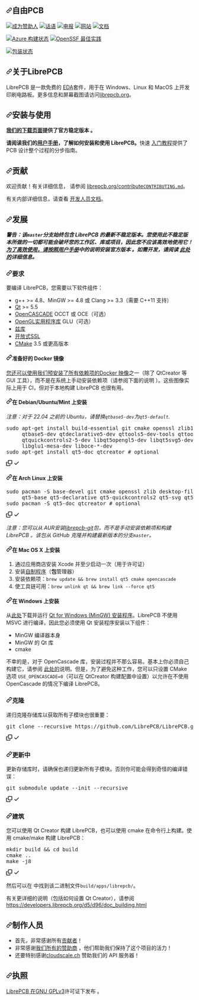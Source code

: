 <div class="Box-sc-g0xbh4-0 bJMeLZ js-snippet-clipboard-copy-unpositioned" data-hpc="true"><article class="markdown-body entry-content container-lg" itemprop="text"><h1 tabindex="-1" dir="auto"><a id="user-content-librepcb" class="anchor" aria-hidden="true" tabindex="-1" href="#librepcb"><svg class="octicon octicon-link" viewBox="0 0 16 16" version="1.1" width="16" height="16" aria-hidden="true"><path d="m7.775 3.275 1.25-1.25a3.5 3.5 0 1 1 4.95 4.95l-2.5 2.5a3.5 3.5 0 0 1-4.95 0 .751.751 0 0 1 .018-1.042.751.751 0 0 1 1.042-.018 1.998 1.998 0 0 0 2.83 0l2.5-2.5a2.002 2.002 0 0 0-2.83-2.83l-1.25 1.25a.751.751 0 0 1-1.042-.018.751.751 0 0 1-.018-1.042Zm-4.69 9.64a1.998 1.998 0 0 0 2.83 0l1.25-1.25a.751.751 0 0 1 1.042.018.751.751 0 0 1 .018 1.042l-1.25 1.25a3.5 3.5 0 1 1-4.95-4.95l2.5-2.5a3.5 3.5 0 0 1 4.95 0 .751.751 0 0 1-.018 1.042.751.751 0 0 1-1.042.018 1.998 1.998 0 0 0-2.83 0l-2.5 2.5a1.998 1.998 0 0 0 0 2.83Z"></path></svg></a><font style="vertical-align: inherit;"><font style="vertical-align: inherit;">自由PCB</font></font></h1>
<p dir="auto"><a href="https://www.patreon.com/librepcb" rel="nofollow"><img src="https://camo.githubusercontent.com/a58644641a74129de1bad3c201b16e51e05392627395c2623ae3332611d69736/68747470733a2f2f696d672e736869656c64732e696f2f62616467652f50617472656f6e2d646f6e6174652d6f72616e67652e737667" alt="成为赞助人" data-canonical-src="https://img.shields.io/badge/Patreon-donate-orange.svg" style="max-width: 100%;"></a>
<a href="https://librepcb.discourse.group/" rel="nofollow"><img src="https://camo.githubusercontent.com/a2bf9eabc2c5eb17dd4e7bedbb9949a4af265257a94532fb976522965ec5c873/68747470733a2f2f696d672e736869656c64732e696f2f62616467652f446973636f757273652d646973637573732d626c756576696f6c65742e737667" alt="话语" data-canonical-src="https://img.shields.io/badge/Discourse-discuss-blueviolet.svg" style="max-width: 100%;"></a>
<a href="https://telegram.me/LibrePCB_dev" rel="nofollow"><img src="https://camo.githubusercontent.com/d0406af5378a917749668f37bdfaab248a24b66eba8f038a08145daa018eaaa2/68747470733a2f2f696d672e736869656c64732e696f2f62616467652f54656c656772616d2d636861742d626c75652e737667" alt="电报" data-canonical-src="https://img.shields.io/badge/Telegram-chat-blue.svg" style="max-width: 100%;"></a>
<a href="https://librepcb.org/" rel="nofollow"><img src="https://camo.githubusercontent.com/2b66a349c86117e6b242a81cfec36e850efc6dcf30250793bed70a514abb34e1/68747470733a2f2f696d672e736869656c64732e696f2f62616467652f576562736974652d6c696272657063622e6f72672d3239643638322e737667" alt="网站" data-canonical-src="https://img.shields.io/badge/Website-librepcb.org-29d682.svg" style="max-width: 100%;"></a>
<a href="https://librepcb.org/docs/" rel="nofollow"><img src="https://camo.githubusercontent.com/6c888ef1cc990a9cc4242e732dd9c85c2b27d37d095863bcfdf1c7a4954fae5a/68747470733a2f2f696d672e736869656c64732e696f2f62616467652f446f63732d726561642d79656c6c6f772e737667" alt="文档" data-canonical-src="https://img.shields.io/badge/Docs-read-yellow.svg" style="max-width: 100%;"></a></p>
<p dir="auto"><a href="https://dev.azure.com/LibrePCB/LibrePCB/_build/latest?definitionId=2&amp;branchName=master" rel="nofollow"><img src="https://camo.githubusercontent.com/d6abfe77012c3de7107c1e3fbff9a0e584b2e108619d7be67c529f7d472aa497/68747470733a2f2f6465762e617a7572652e636f6d2f4c696272655043422f4c696272655043422f5f617069732f6275696c642f7374617475732f4c696272655043422e4c696272655043423f6272616e63684e616d653d6d6173746572" alt="Azure 构建状态" data-canonical-src="https://dev.azure.com/LibrePCB/LibrePCB/_apis/build/status/LibrePCB.LibrePCB?branchName=master" style="max-width: 100%;"></a>
<a href="https://bestpractices.coreinfrastructure.org/projects/1652" rel="nofollow"><img src="https://camo.githubusercontent.com/2704e694cd066747ce9ce46105dae974ac57faf1805e3da52412bc396184d1de/68747470733a2f2f626573747072616374696365732e636f7265696e6672617374727563747572652e6f72672f70726f6a656374732f313635322f6261646765" alt="OpenSSF 最佳实践" data-canonical-src="https://bestpractices.coreinfrastructure.org/projects/1652/badge" style="max-width: 100%;"></a></p>
<p dir="auto"><a href="https://repology.org/project/librepcb/versions" rel="nofollow"><img src="https://camo.githubusercontent.com/ff80b5ef7370edda03b64683824f206633875782a10a1225c79ed5f5876e0438/68747470733a2f2f7265706f6c6f67792e6f72672f62616467652f766572746963616c2d616c6c7265706f732f6c696272657063622e7376673f636f6c756d6e733d33266865616465723d4c69627265504342" alt="包装状态" data-canonical-src="https://repology.org/badge/vertical-allrepos/librepcb.svg?columns=3&amp;header=LibrePCB" style="max-width: 100%;"></a></p>
<h2 tabindex="-1" dir="auto"><a id="user-content-about-librepcb" class="anchor" aria-hidden="true" tabindex="-1" href="#about-librepcb"><svg class="octicon octicon-link" viewBox="0 0 16 16" version="1.1" width="16" height="16" aria-hidden="true"><path d="m7.775 3.275 1.25-1.25a3.5 3.5 0 1 1 4.95 4.95l-2.5 2.5a3.5 3.5 0 0 1-4.95 0 .751.751 0 0 1 .018-1.042.751.751 0 0 1 1.042-.018 1.998 1.998 0 0 0 2.83 0l2.5-2.5a2.002 2.002 0 0 0-2.83-2.83l-1.25 1.25a.751.751 0 0 1-1.042-.018.751.751 0 0 1-.018-1.042Zm-4.69 9.64a1.998 1.998 0 0 0 2.83 0l1.25-1.25a.751.751 0 0 1 1.042.018.751.751 0 0 1 .018 1.042l-1.25 1.25a3.5 3.5 0 1 1-4.95-4.95l2.5-2.5a3.5 3.5 0 0 1 4.95 0 .751.751 0 0 1-.018 1.042.751.751 0 0 1-1.042.018 1.998 1.998 0 0 0-2.83 0l-2.5 2.5a1.998 1.998 0 0 0 0 2.83Z"></path></svg></a><font style="vertical-align: inherit;"><font style="vertical-align: inherit;">关于LibrePCB</font></font></h2>
<p dir="auto"><font style="vertical-align: inherit;"><font style="vertical-align: inherit;">LibrePCB 是一款免费的
</font></font><a href="https://en.wikipedia.org/wiki/Electronic_design_automation" rel="nofollow"><font style="vertical-align: inherit;"><font style="vertical-align: inherit;">EDA</font></font></a><font style="vertical-align: inherit;"><font style="vertical-align: inherit;">套件，用于在 Windows、Linux 和 MacOS 上开发印刷电路板。</font><font style="vertical-align: inherit;">更多信息和屏幕截图请访问</font></font><a href="https://librepcb.org" rel="nofollow"><font style="vertical-align: inherit;"><font style="vertical-align: inherit;">librepcb.org</font></font></a><font style="vertical-align: inherit;"><font style="vertical-align: inherit;">。</font></font></p>
<h2 tabindex="-1" dir="auto"><a id="user-content-installation--usage" class="anchor" aria-hidden="true" tabindex="-1" href="#installation--usage"><svg class="octicon octicon-link" viewBox="0 0 16 16" version="1.1" width="16" height="16" aria-hidden="true"><path d="m7.775 3.275 1.25-1.25a3.5 3.5 0 1 1 4.95 4.95l-2.5 2.5a3.5 3.5 0 0 1-4.95 0 .751.751 0 0 1 .018-1.042.751.751 0 0 1 1.042-.018 1.998 1.998 0 0 0 2.83 0l2.5-2.5a2.002 2.002 0 0 0-2.83-2.83l-1.25 1.25a.751.751 0 0 1-1.042-.018.751.751 0 0 1-.018-1.042Zm-4.69 9.64a1.998 1.998 0 0 0 2.83 0l1.25-1.25a.751.751 0 0 1 1.042.018.751.751 0 0 1 .018 1.042l-1.25 1.25a3.5 3.5 0 1 1-4.95-4.95l2.5-2.5a3.5 3.5 0 0 1 4.95 0 .751.751 0 0 1-.018 1.042.751.751 0 0 1-1.042.018 1.998 1.998 0 0 0-2.83 0l-2.5 2.5a1.998 1.998 0 0 0 0 2.83Z"></path></svg></a><font style="vertical-align: inherit;"><font style="vertical-align: inherit;">安装与使用</font></font></h2>
<p dir="auto"><strong><font style="vertical-align: inherit;"></font><a href="https://librepcb.org/download/" rel="nofollow"><font style="vertical-align: inherit;"><font style="vertical-align: inherit;">我们的下载页面</font></font></a><font style="vertical-align: inherit;"><font style="vertical-align: inherit;">提供了官方稳定版本
</font><font style="vertical-align: inherit;">。</font></font></strong></p>
<p dir="auto"><strong><font style="vertical-align: inherit;"><font style="vertical-align: inherit;">请阅读我们的</font></font><a href="https://librepcb.org/docs/" rel="nofollow"><font style="vertical-align: inherit;"><font style="vertical-align: inherit;">用户手册</font></font></a><font style="vertical-align: inherit;"><font style="vertical-align: inherit;">，了解如何安装和使用 LibrePCB。</font></font></strong><font style="vertical-align: inherit;"><font style="vertical-align: inherit;">快速
</font></font><a href="https://librepcb.org/docs/quickstart/" rel="nofollow"><font style="vertical-align: inherit;"><font style="vertical-align: inherit;">入门教程</font></font></a><font style="vertical-align: inherit;"><font style="vertical-align: inherit;">提供了 PCB 设计整个过程的分步指南。</font></font></p>
<h2 tabindex="-1" dir="auto"><a id="user-content-contributing" class="anchor" aria-hidden="true" tabindex="-1" href="#contributing"><svg class="octicon octicon-link" viewBox="0 0 16 16" version="1.1" width="16" height="16" aria-hidden="true"><path d="m7.775 3.275 1.25-1.25a3.5 3.5 0 1 1 4.95 4.95l-2.5 2.5a3.5 3.5 0 0 1-4.95 0 .751.751 0 0 1 .018-1.042.751.751 0 0 1 1.042-.018 1.998 1.998 0 0 0 2.83 0l2.5-2.5a2.002 2.002 0 0 0-2.83-2.83l-1.25 1.25a.751.751 0 0 1-1.042-.018.751.751 0 0 1-.018-1.042Zm-4.69 9.64a1.998 1.998 0 0 0 2.83 0l1.25-1.25a.751.751 0 0 1 1.042.018.751.751 0 0 1 .018 1.042l-1.25 1.25a3.5 3.5 0 1 1-4.95-4.95l2.5-2.5a3.5 3.5 0 0 1 4.95 0 .751.751 0 0 1-.018 1.042.751.751 0 0 1-1.042.018 1.998 1.998 0 0 0-2.83 0l-2.5 2.5a1.998 1.998 0 0 0 0 2.83Z"></path></svg></a><font style="vertical-align: inherit;"><font style="vertical-align: inherit;">贡献</font></font></h2>
<p dir="auto"><font style="vertical-align: inherit;"><font style="vertical-align: inherit;">欢迎贡献！</font><font style="vertical-align: inherit;">有关详细信息，
</font><font style="vertical-align: inherit;">请参阅
</font></font><a href="https://librepcb.org/contribute/" rel="nofollow"><font style="vertical-align: inherit;"><font style="vertical-align: inherit;">librepcb.org/contribute</font></font></a><font style="vertical-align: inherit;"></font><a href="/LibrePCB/LibrePCB/blob/master/CONTRIBUTING.md"><code>CONTRIBUTING.md</code></a><font style="vertical-align: inherit;"><font style="vertical-align: inherit;">。</font></font></p>
<p dir="auto"><font style="vertical-align: inherit;"><font style="vertical-align: inherit;">有关内部详细信息，请查看
</font></font><a href="https://developers.librepcb.org/" rel="nofollow"><font style="vertical-align: inherit;"><font style="vertical-align: inherit;">开发人员文档</font></font></a><font style="vertical-align: inherit;"><font style="vertical-align: inherit;">。</font></font></p>
<h2 tabindex="-1" dir="auto"><a id="user-content-development" class="anchor" aria-hidden="true" tabindex="-1" href="#development"><svg class="octicon octicon-link" viewBox="0 0 16 16" version="1.1" width="16" height="16" aria-hidden="true"><path d="m7.775 3.275 1.25-1.25a3.5 3.5 0 1 1 4.95 4.95l-2.5 2.5a3.5 3.5 0 0 1-4.95 0 .751.751 0 0 1 .018-1.042.751.751 0 0 1 1.042-.018 1.998 1.998 0 0 0 2.83 0l2.5-2.5a2.002 2.002 0 0 0-2.83-2.83l-1.25 1.25a.751.751 0 0 1-1.042-.018.751.751 0 0 1-.018-1.042Zm-4.69 9.64a1.998 1.998 0 0 0 2.83 0l1.25-1.25a.751.751 0 0 1 1.042.018.751.751 0 0 1 .018 1.042l-1.25 1.25a3.5 3.5 0 1 1-4.95-4.95l2.5-2.5a3.5 3.5 0 0 1 4.95 0 .751.751 0 0 1-.018 1.042.751.751 0 0 1-1.042.018 1.998 1.998 0 0 0-2.83 0l-2.5 2.5a1.998 1.998 0 0 0 0 2.83Z"></path></svg></a><font style="vertical-align: inherit;"><font style="vertical-align: inherit;">发展</font></font></h2>
<p dir="auto"><em><strong><font style="vertical-align: inherit;"><font style="vertical-align: inherit;">警告：该</font></font><code>master</code><font style="vertical-align: inherit;"><font style="vertical-align: inherit;">分支始终包含 LibrePCB 的最新不稳定版本。</font><font style="vertical-align: inherit;">您使用此不稳定版本所做的一切都可能会破坏您的工作区、库或项目，因此您不应该高效地使用它！</font></font><a href="https://librepcb.org/docs/" rel="nofollow"><font style="vertical-align: inherit;"><font style="vertical-align: inherit;">为了高效使用，请按照用户手册</font></font></a><font style="vertical-align: inherit;"><font style="vertical-align: inherit;">中的说明安装官方版本
</font><font style="vertical-align: inherit;">。</font><font style="vertical-align: inherit;">如需开发，请阅读
</font></font><a href="https://developers.librepcb.org/df/d30/doc_developers.html#doc_developers_unstable_versions" rel="nofollow"><font style="vertical-align: inherit;"><font style="vertical-align: inherit;">此处的</font></font></a><font style="vertical-align: inherit;"><font style="vertical-align: inherit;">详细信息。</font></font></strong></em></p>
<h3 tabindex="-1" dir="auto"><a id="user-content-requirements" class="anchor" aria-hidden="true" tabindex="-1" href="#requirements"><svg class="octicon octicon-link" viewBox="0 0 16 16" version="1.1" width="16" height="16" aria-hidden="true"><path d="m7.775 3.275 1.25-1.25a3.5 3.5 0 1 1 4.95 4.95l-2.5 2.5a3.5 3.5 0 0 1-4.95 0 .751.751 0 0 1 .018-1.042.751.751 0 0 1 1.042-.018 1.998 1.998 0 0 0 2.83 0l2.5-2.5a2.002 2.002 0 0 0-2.83-2.83l-1.25 1.25a.751.751 0 0 1-1.042-.018.751.751 0 0 1-.018-1.042Zm-4.69 9.64a1.998 1.998 0 0 0 2.83 0l1.25-1.25a.751.751 0 0 1 1.042.018.751.751 0 0 1 .018 1.042l-1.25 1.25a3.5 3.5 0 1 1-4.95-4.95l2.5-2.5a3.5 3.5 0 0 1 4.95 0 .751.751 0 0 1-.018 1.042.751.751 0 0 1-1.042.018 1.998 1.998 0 0 0-2.83 0l-2.5 2.5a1.998 1.998 0 0 0 0 2.83Z"></path></svg></a><font style="vertical-align: inherit;"><font style="vertical-align: inherit;">要求</font></font></h3>
<p dir="auto"><font style="vertical-align: inherit;"><font style="vertical-align: inherit;">要编译 LibrePCB，您需要以下软件组件：</font></font></p>
<ul dir="auto">
<li><font style="vertical-align: inherit;"><font style="vertical-align: inherit;">g++ &gt;= 4.8、MinGW &gt;= 4.8 或 Clang &gt;= 3.3（需要 C++11 支持）</font></font></li>
<li><a href="http://www.qt.io/download-open-source/" rel="nofollow"><font style="vertical-align: inherit;"><font style="vertical-align: inherit;">Qt</font></font></a><font style="vertical-align: inherit;"><font style="vertical-align: inherit;"> &gt;= 5.5</font></font></li>
<li><a href="https://www.opencascade.com/" rel="nofollow"><font style="vertical-align: inherit;"><font style="vertical-align: inherit;">OpenCASCADE</font></font></a><font style="vertical-align: inherit;"><font style="vertical-align: inherit;"> OCCT 或 OCE（可选）</font></font></li>
<li><a href="https://en.wikipedia.org/wiki/OpenGL_Utility_Library" rel="nofollow"><font style="vertical-align: inherit;"><font style="vertical-align: inherit;">OpenGL实用程序库</font></font></a><font style="vertical-align: inherit;"><font style="vertical-align: inherit;">
GLU（可选）</font></font></li>
<li><a href="http://www.zlib.net/" rel="nofollow"><font style="vertical-align: inherit;"><font style="vertical-align: inherit;">兹库</font></font></a></li>
<li><a href="https://www.openssl.org/" rel="nofollow"><font style="vertical-align: inherit;"><font style="vertical-align: inherit;">开放式SSL</font></font></a></li>
<li><a href="https://cmake.org/" rel="nofollow"><font style="vertical-align: inherit;"><font style="vertical-align: inherit;">CMake</font></font></a><font style="vertical-align: inherit;"><font style="vertical-align: inherit;"> 3.5 或更高版本</font></font></li>
</ul>
<h4 tabindex="-1" dir="auto"><a id="user-content-prepared-docker-image" class="anchor" aria-hidden="true" tabindex="-1" href="#prepared-docker-image"><svg class="octicon octicon-link" viewBox="0 0 16 16" version="1.1" width="16" height="16" aria-hidden="true"><path d="m7.775 3.275 1.25-1.25a3.5 3.5 0 1 1 4.95 4.95l-2.5 2.5a3.5 3.5 0 0 1-4.95 0 .751.751 0 0 1 .018-1.042.751.751 0 0 1 1.042-.018 1.998 1.998 0 0 0 2.83 0l2.5-2.5a2.002 2.002 0 0 0-2.83-2.83l-1.25 1.25a.751.751 0 0 1-1.042-.018.751.751 0 0 1-.018-1.042Zm-4.69 9.64a1.998 1.998 0 0 0 2.83 0l1.25-1.25a.751.751 0 0 1 1.042.018.751.751 0 0 1 .018 1.042l-1.25 1.25a3.5 3.5 0 1 1-4.95-4.95l2.5-2.5a3.5 3.5 0 0 1 4.95 0 .751.751 0 0 1-.018 1.042.751.751 0 0 1-1.042.018 1.998 1.998 0 0 0-2.83 0l-2.5 2.5a1.998 1.998 0 0 0 0 2.83Z"></path></svg></a><font style="vertical-align: inherit;"><font style="vertical-align: inherit;">准备好的 Docker 镜像</font></font></h4>
<p dir="auto"><font style="vertical-align: inherit;"></font><a href="https://hub.docker.com/r/librepcb/librepcb-dev" rel="nofollow"><font style="vertical-align: inherit;"><font style="vertical-align: inherit;">您还可以使用我们预安装了所有依赖项的Docker 映像</font></font></a><font style="vertical-align: inherit;"><font style="vertical-align: inherit;">之一（除了 QtCreator 等 GUI 工具），而不是在系统上手动安装依赖项（请参阅下面的说明
</font><font style="vertical-align: inherit;">）。</font><font style="vertical-align: inherit;">这些图像实际上用于 CI，但对于本地构建 LibrePCB 也很有用。</font></font></p>
<h4 tabindex="-1" dir="auto"><a id="user-content-installation-on-debianubuntumint" class="anchor" aria-hidden="true" tabindex="-1" href="#installation-on-debianubuntumint"><svg class="octicon octicon-link" viewBox="0 0 16 16" version="1.1" width="16" height="16" aria-hidden="true"><path d="m7.775 3.275 1.25-1.25a3.5 3.5 0 1 1 4.95 4.95l-2.5 2.5a3.5 3.5 0 0 1-4.95 0 .751.751 0 0 1 .018-1.042.751.751 0 0 1 1.042-.018 1.998 1.998 0 0 0 2.83 0l2.5-2.5a2.002 2.002 0 0 0-2.83-2.83l-1.25 1.25a.751.751 0 0 1-1.042-.018.751.751 0 0 1-.018-1.042Zm-4.69 9.64a1.998 1.998 0 0 0 2.83 0l1.25-1.25a.751.751 0 0 1 1.042.018.751.751 0 0 1 .018 1.042l-1.25 1.25a3.5 3.5 0 1 1-4.95-4.95l2.5-2.5a3.5 3.5 0 0 1 4.95 0 .751.751 0 0 1-.018 1.042.751.751 0 0 1-1.042.018 1.998 1.998 0 0 0-2.83 0l-2.5 2.5a1.998 1.998 0 0 0 0 2.83Z"></path></svg></a><font style="vertical-align: inherit;"><font style="vertical-align: inherit;">在 Debian/Ubuntu/Mint 上安装</font></font></h4>
<p dir="auto"><em><font style="vertical-align: inherit;"><font style="vertical-align: inherit;">注意：对于 22.04 之前的 Ubuntu，请替换</font></font><code>qtbase5-dev</code><font style="vertical-align: inherit;"><font style="vertical-align: inherit;">为</font></font><code>qt5-default</code><font style="vertical-align: inherit;"><font style="vertical-align: inherit;">.</font></font></em></p>
<div class="highlight highlight-source-shell notranslate position-relative overflow-auto" dir="auto"><pre>sudo apt-get install build-essential git cmake openssl zlib1g zlib1g-dev \
     qtbase5-dev qtdeclarative5-dev qttools5-dev-tools qttools5-dev \
     qtquickcontrols2-5-dev libqt5opengl5-dev libqt5svg5-dev \
     libglu1-mesa-dev liboce-<span class="pl-k">*</span>-dev
sudo apt-get install qt5-doc qtcreator <span class="pl-c"><span class="pl-c">#</span> optional</span></pre><div class="zeroclipboard-container">
    <clipboard-copy aria-label="Copy" class="ClipboardButton btn btn-invisible js-clipboard-copy m-2 p-0 tooltipped-no-delay d-flex flex-justify-center flex-items-center" data-copy-feedback="Copied!" data-tooltip-direction="w" value="sudo apt-get install build-essential git cmake openssl zlib1g zlib1g-dev \
     qtbase5-dev qtdeclarative5-dev qttools5-dev-tools qttools5-dev \
     qtquickcontrols2-5-dev libqt5opengl5-dev libqt5svg5-dev \
     libglu1-mesa-dev liboce-*-dev
sudo apt-get install qt5-doc qtcreator # optional" tabindex="0" role="button">
      <svg aria-hidden="true" height="16" viewBox="0 0 16 16" version="1.1" width="16" data-view-component="true" class="octicon octicon-copy js-clipboard-copy-icon">
    <path d="M0 6.75C0 5.784.784 5 1.75 5h1.5a.75.75 0 0 1 0 1.5h-1.5a.25.25 0 0 0-.25.25v7.5c0 .138.112.25.25.25h7.5a.25.25 0 0 0 .25-.25v-1.5a.75.75 0 0 1 1.5 0v1.5A1.75 1.75 0 0 1 9.25 16h-7.5A1.75 1.75 0 0 1 0 14.25Z"></path><path d="M5 1.75C5 .784 5.784 0 6.75 0h7.5C15.216 0 16 .784 16 1.75v7.5A1.75 1.75 0 0 1 14.25 11h-7.5A1.75 1.75 0 0 1 5 9.25Zm1.75-.25a.25.25 0 0 0-.25.25v7.5c0 .138.112.25.25.25h7.5a.25.25 0 0 0 .25-.25v-7.5a.25.25 0 0 0-.25-.25Z"></path>
</svg>
      <svg aria-hidden="true" height="16" viewBox="0 0 16 16" version="1.1" width="16" data-view-component="true" class="octicon octicon-check js-clipboard-check-icon color-fg-success d-none">
    <path d="M13.78 4.22a.75.75 0 0 1 0 1.06l-7.25 7.25a.75.75 0 0 1-1.06 0L2.22 9.28a.751.751 0 0 1 .018-1.042.751.751 0 0 1 1.042-.018L6 10.94l6.72-6.72a.75.75 0 0 1 1.06 0Z"></path>
</svg>
    </clipboard-copy>
  </div></div>
<h4 tabindex="-1" dir="auto"><a id="user-content-installation-on-arch-linux" class="anchor" aria-hidden="true" tabindex="-1" href="#installation-on-arch-linux"><svg class="octicon octicon-link" viewBox="0 0 16 16" version="1.1" width="16" height="16" aria-hidden="true"><path d="m7.775 3.275 1.25-1.25a3.5 3.5 0 1 1 4.95 4.95l-2.5 2.5a3.5 3.5 0 0 1-4.95 0 .751.751 0 0 1 .018-1.042.751.751 0 0 1 1.042-.018 1.998 1.998 0 0 0 2.83 0l2.5-2.5a2.002 2.002 0 0 0-2.83-2.83l-1.25 1.25a.751.751 0 0 1-1.042-.018.751.751 0 0 1-.018-1.042Zm-4.69 9.64a1.998 1.998 0 0 0 2.83 0l1.25-1.25a.751.751 0 0 1 1.042.018.751.751 0 0 1 .018 1.042l-1.25 1.25a3.5 3.5 0 1 1-4.95-4.95l2.5-2.5a3.5 3.5 0 0 1 4.95 0 .751.751 0 0 1-.018 1.042.751.751 0 0 1-1.042.018 1.998 1.998 0 0 0-2.83 0l-2.5 2.5a1.998 1.998 0 0 0 0 2.83Z"></path></svg></a><font style="vertical-align: inherit;"><font style="vertical-align: inherit;">在 Arch Linux 上安装</font></font></h4>
<div class="highlight highlight-source-shell notranslate position-relative overflow-auto" dir="auto"><pre>sudo pacman -S base-devel git cmake openssl zlib desktop-file-utils shared-mime-info \
     qt5-base qt5-declarative qt5-quickcontrols2 qt5-svg qt5-tools opencascade
sudo pacman -S qt5-doc qtcreator <span class="pl-c"><span class="pl-c">#</span> optional</span></pre><div class="zeroclipboard-container">
    <clipboard-copy aria-label="Copy" class="ClipboardButton btn btn-invisible js-clipboard-copy m-2 p-0 tooltipped-no-delay d-flex flex-justify-center flex-items-center" data-copy-feedback="Copied!" data-tooltip-direction="w" value="sudo pacman -S base-devel git cmake openssl zlib desktop-file-utils shared-mime-info \
     qt5-base qt5-declarative qt5-quickcontrols2 qt5-svg qt5-tools opencascade
sudo pacman -S qt5-doc qtcreator # optional" tabindex="0" role="button">
      <svg aria-hidden="true" height="16" viewBox="0 0 16 16" version="1.1" width="16" data-view-component="true" class="octicon octicon-copy js-clipboard-copy-icon">
    <path d="M0 6.75C0 5.784.784 5 1.75 5h1.5a.75.75 0 0 1 0 1.5h-1.5a.25.25 0 0 0-.25.25v7.5c0 .138.112.25.25.25h7.5a.25.25 0 0 0 .25-.25v-1.5a.75.75 0 0 1 1.5 0v1.5A1.75 1.75 0 0 1 9.25 16h-7.5A1.75 1.75 0 0 1 0 14.25Z"></path><path d="M5 1.75C5 .784 5.784 0 6.75 0h7.5C15.216 0 16 .784 16 1.75v7.5A1.75 1.75 0 0 1 14.25 11h-7.5A1.75 1.75 0 0 1 5 9.25Zm1.75-.25a.25.25 0 0 0-.25.25v7.5c0 .138.112.25.25.25h7.5a.25.25 0 0 0 .25-.25v-7.5a.25.25 0 0 0-.25-.25Z"></path>
</svg>
      <svg aria-hidden="true" height="16" viewBox="0 0 16 16" version="1.1" width="16" data-view-component="true" class="octicon octicon-check js-clipboard-check-icon color-fg-success d-none">
    <path d="M13.78 4.22a.75.75 0 0 1 0 1.06l-7.25 7.25a.75.75 0 0 1-1.06 0L2.22 9.28a.751.751 0 0 1 .018-1.042.751.751 0 0 1 1.042-.018L6 10.94l6.72-6.72a.75.75 0 0 1 1.06 0Z"></path>
</svg>
    </clipboard-copy>
  </div></div>
<p dir="auto"><em><font style="vertical-align: inherit;"><font style="vertical-align: inherit;">注意：您可以从 AUR安装</font></font><a href="https://aur.archlinux.org/packages/librepcb-git/" rel="nofollow"><font style="vertical-align: inherit;"><font style="vertical-align: inherit;">librepcb-git</font></font></a><font style="vertical-align: inherit;"><font style="vertical-align: inherit;">包，而不是手动安装依赖项和构建 LibrePCB
 。</font><font style="vertical-align: inherit;">该包从 GitHub 克隆并构建最新版本的分支</font></font><code>master</code><font style="vertical-align: inherit;"><font style="vertical-align: inherit;">。</font></font></em></p>
<h4 tabindex="-1" dir="auto"><a id="user-content-installation-on-mac-os-x" class="anchor" aria-hidden="true" tabindex="-1" href="#installation-on-mac-os-x"><svg class="octicon octicon-link" viewBox="0 0 16 16" version="1.1" width="16" height="16" aria-hidden="true"><path d="m7.775 3.275 1.25-1.25a3.5 3.5 0 1 1 4.95 4.95l-2.5 2.5a3.5 3.5 0 0 1-4.95 0 .751.751 0 0 1 .018-1.042.751.751 0 0 1 1.042-.018 1.998 1.998 0 0 0 2.83 0l2.5-2.5a2.002 2.002 0 0 0-2.83-2.83l-1.25 1.25a.751.751 0 0 1-1.042-.018.751.751 0 0 1-.018-1.042Zm-4.69 9.64a1.998 1.998 0 0 0 2.83 0l1.25-1.25a.751.751 0 0 1 1.042.018.751.751 0 0 1 .018 1.042l-1.25 1.25a3.5 3.5 0 1 1-4.95-4.95l2.5-2.5a3.5 3.5 0 0 1 4.95 0 .751.751 0 0 1-.018 1.042.751.751 0 0 1-1.042.018 1.998 1.998 0 0 0-2.83 0l-2.5 2.5a1.998 1.998 0 0 0 0 2.83Z"></path></svg></a><font style="vertical-align: inherit;"><font style="vertical-align: inherit;">在 Mac OS X 上安装</font></font></h4>
<ol dir="auto">
<li><font style="vertical-align: inherit;"><font style="vertical-align: inherit;">通过应用商店安装 Xcode 并至少启动一次（用于许可证）</font></font></li>
<li><font style="vertical-align: inherit;"><font style="vertical-align: inherit;">安装</font></font><a href="https://github.com/Homebrew/brew"><font style="vertical-align: inherit;"><font style="vertical-align: inherit;">自制程序</font></font></a><font style="vertical-align: inherit;"><font style="vertical-align: inherit;">（</font></font><strong><font style="vertical-align: inherit;"><font style="vertical-align: inherit;">包</font></font></strong><font style="vertical-align: inherit;"><font style="vertical-align: inherit;">管理器）</font></font></li>
<li><font style="vertical-align: inherit;"><font style="vertical-align: inherit;">安装依赖项：</font></font><code>brew update &amp;&amp; brew install qt5 cmake opencascade</code></li>
<li><font style="vertical-align: inherit;"><font style="vertical-align: inherit;">使工具链可用：</font></font><code>brew unlink qt &amp;&amp; brew link --force qt5</code></li>
</ol>
<h4 tabindex="-1" dir="auto"><a id="user-content-installation-on-windows" class="anchor" aria-hidden="true" tabindex="-1" href="#installation-on-windows"><svg class="octicon octicon-link" viewBox="0 0 16 16" version="1.1" width="16" height="16" aria-hidden="true"><path d="m7.775 3.275 1.25-1.25a3.5 3.5 0 1 1 4.95 4.95l-2.5 2.5a3.5 3.5 0 0 1-4.95 0 .751.751 0 0 1 .018-1.042.751.751 0 0 1 1.042-.018 1.998 1.998 0 0 0 2.83 0l2.5-2.5a2.002 2.002 0 0 0-2.83-2.83l-1.25 1.25a.751.751 0 0 1-1.042-.018.751.751 0 0 1-.018-1.042Zm-4.69 9.64a1.998 1.998 0 0 0 2.83 0l1.25-1.25a.751.751 0 0 1 1.042.018.751.751 0 0 1 .018 1.042l-1.25 1.25a3.5 3.5 0 1 1-4.95-4.95l2.5-2.5a3.5 3.5 0 0 1 4.95 0 .751.751 0 0 1-.018 1.042.751.751 0 0 1-1.042.018 1.998 1.998 0 0 0-2.83 0l-2.5 2.5a1.998 1.998 0 0 0 0 2.83Z"></path></svg></a><font style="vertical-align: inherit;"><font style="vertical-align: inherit;">在 Windows 上安装</font></font></h4>
<p dir="auto"><font style="vertical-align: inherit;"><font style="vertical-align: inherit;">
从</font><a href="https://www.qt.io/download-open-source/" rel="nofollow"><font style="vertical-align: inherit;">此处</font></a><font style="vertical-align: inherit;">下载并运行
</font></font><a href="http://download.qt.io/official_releases/qt/5.8/5.8.0/qt-opensource-windows-x86-mingw530-5.8.0.exe" rel="nofollow"><font style="vertical-align: inherit;"><font style="vertical-align: inherit;">Qt for Windows (MinGW) 安装程序</font></font></a><font style="vertical-align: inherit;"><font style="vertical-align: inherit;">。</font><font style="vertical-align: inherit;">LibrePCB 不使用 MSVC 进行编译，因此您必须使用 Qt 安装程序安装以下组件：</font></font><a href="https://www.qt.io/download-open-source/" rel="nofollow"><font style="vertical-align: inherit;"></font></a><font style="vertical-align: inherit;"></font></p>
<ul dir="auto">
<li><font style="vertical-align: inherit;"><font style="vertical-align: inherit;">MinGW 编译器本身</font></font></li>
<li><font style="vertical-align: inherit;"><font style="vertical-align: inherit;">MinGW 的 Qt 库</font></font></li>
<li><font style="vertical-align: inherit;"><font style="vertical-align: inherit;">cmake</font></font></li>
</ul>
<p dir="auto"><font style="vertical-align: inherit;"><font style="vertical-align: inherit;">不幸的是，对于 OpenCascade 库，安装过程并不那么容易。</font><font style="vertical-align: inherit;">基本上你必须自己构建它，请参阅
</font></font><a href="https://dev.opencascade.org/doc/overview/html/build_upgrade__building_occt.html" rel="nofollow"><font style="vertical-align: inherit;"><font style="vertical-align: inherit;">此处的</font></font></a><font style="vertical-align: inherit;"><font style="vertical-align: inherit;">说明。</font><font style="vertical-align: inherit;">但是，为了避免这种工作，您可以只设置 CMake 选项
</font></font><code>USE_OPENCASCADE=0</code><font style="vertical-align: inherit;"><font style="vertical-align: inherit;">（可以在 QtCreator 构建配置中设置）以允许在不使用 OpenCascade 的情况下编译 LibrePCB。</font></font></p>
<h3 tabindex="-1" dir="auto"><a id="user-content-cloning" class="anchor" aria-hidden="true" tabindex="-1" href="#cloning"><svg class="octicon octicon-link" viewBox="0 0 16 16" version="1.1" width="16" height="16" aria-hidden="true"><path d="m7.775 3.275 1.25-1.25a3.5 3.5 0 1 1 4.95 4.95l-2.5 2.5a3.5 3.5 0 0 1-4.95 0 .751.751 0 0 1 .018-1.042.751.751 0 0 1 1.042-.018 1.998 1.998 0 0 0 2.83 0l2.5-2.5a2.002 2.002 0 0 0-2.83-2.83l-1.25 1.25a.751.751 0 0 1-1.042-.018.751.751 0 0 1-.018-1.042Zm-4.69 9.64a1.998 1.998 0 0 0 2.83 0l1.25-1.25a.751.751 0 0 1 1.042.018.751.751 0 0 1 .018 1.042l-1.25 1.25a3.5 3.5 0 1 1-4.95-4.95l2.5-2.5a3.5 3.5 0 0 1 4.95 0 .751.751 0 0 1-.018 1.042.751.751 0 0 1-1.042.018 1.998 1.998 0 0 0-2.83 0l-2.5 2.5a1.998 1.998 0 0 0 0 2.83Z"></path></svg></a><font style="vertical-align: inherit;"><font style="vertical-align: inherit;">克隆</font></font></h3>
<p dir="auto"><font style="vertical-align: inherit;"><font style="vertical-align: inherit;">递归克隆存储库以获取所有子模块也很重要：</font></font></p>
<div class="highlight highlight-source-shell notranslate position-relative overflow-auto" dir="auto"><pre>git clone --recursive https://github.com/LibrePCB/LibrePCB.git <span class="pl-k">&amp;&amp;</span> <span class="pl-c1">cd</span> LibrePCB</pre><div class="zeroclipboard-container">
    <clipboard-copy aria-label="Copy" class="ClipboardButton btn btn-invisible js-clipboard-copy m-2 p-0 tooltipped-no-delay d-flex flex-justify-center flex-items-center" data-copy-feedback="Copied!" data-tooltip-direction="w" value="git clone --recursive https://github.com/LibrePCB/LibrePCB.git &amp;&amp; cd LibrePCB" tabindex="0" role="button">
      <svg aria-hidden="true" height="16" viewBox="0 0 16 16" version="1.1" width="16" data-view-component="true" class="octicon octicon-copy js-clipboard-copy-icon">
    <path d="M0 6.75C0 5.784.784 5 1.75 5h1.5a.75.75 0 0 1 0 1.5h-1.5a.25.25 0 0 0-.25.25v7.5c0 .138.112.25.25.25h7.5a.25.25 0 0 0 .25-.25v-1.5a.75.75 0 0 1 1.5 0v1.5A1.75 1.75 0 0 1 9.25 16h-7.5A1.75 1.75 0 0 1 0 14.25Z"></path><path d="M5 1.75C5 .784 5.784 0 6.75 0h7.5C15.216 0 16 .784 16 1.75v7.5A1.75 1.75 0 0 1 14.25 11h-7.5A1.75 1.75 0 0 1 5 9.25Zm1.75-.25a.25.25 0 0 0-.25.25v7.5c0 .138.112.25.25.25h7.5a.25.25 0 0 0 .25-.25v-7.5a.25.25 0 0 0-.25-.25Z"></path>
</svg>
      <svg aria-hidden="true" height="16" viewBox="0 0 16 16" version="1.1" width="16" data-view-component="true" class="octicon octicon-check js-clipboard-check-icon color-fg-success d-none">
    <path d="M13.78 4.22a.75.75 0 0 1 0 1.06l-7.25 7.25a.75.75 0 0 1-1.06 0L2.22 9.28a.751.751 0 0 1 .018-1.042.751.751 0 0 1 1.042-.018L6 10.94l6.72-6.72a.75.75 0 0 1 1.06 0Z"></path>
</svg>
    </clipboard-copy>
  </div></div>
<h3 tabindex="-1" dir="auto"><a id="user-content-updating" class="anchor" aria-hidden="true" tabindex="-1" href="#updating"><svg class="octicon octicon-link" viewBox="0 0 16 16" version="1.1" width="16" height="16" aria-hidden="true"><path d="m7.775 3.275 1.25-1.25a3.5 3.5 0 1 1 4.95 4.95l-2.5 2.5a3.5 3.5 0 0 1-4.95 0 .751.751 0 0 1 .018-1.042.751.751 0 0 1 1.042-.018 1.998 1.998 0 0 0 2.83 0l2.5-2.5a2.002 2.002 0 0 0-2.83-2.83l-1.25 1.25a.751.751 0 0 1-1.042-.018.751.751 0 0 1-.018-1.042Zm-4.69 9.64a1.998 1.998 0 0 0 2.83 0l1.25-1.25a.751.751 0 0 1 1.042.018.751.751 0 0 1 .018 1.042l-1.25 1.25a3.5 3.5 0 1 1-4.95-4.95l2.5-2.5a3.5 3.5 0 0 1 4.95 0 .751.751 0 0 1-.018 1.042.751.751 0 0 1-1.042.018 1.998 1.998 0 0 0-2.83 0l-2.5 2.5a1.998 1.998 0 0 0 0 2.83Z"></path></svg></a><font style="vertical-align: inherit;"><font style="vertical-align: inherit;">更新中</font></font></h3>
<p dir="auto"><font style="vertical-align: inherit;"><font style="vertical-align: inherit;">更新存储库时，请确保也递归更新所有子模块。</font><font style="vertical-align: inherit;">否则你可能会得到奇怪的编译错误：</font></font></p>
<div class="highlight highlight-source-shell notranslate position-relative overflow-auto" dir="auto"><pre>git submodule update --init --recursive</pre><div class="zeroclipboard-container">
    <clipboard-copy aria-label="Copy" class="ClipboardButton btn btn-invisible js-clipboard-copy m-2 p-0 tooltipped-no-delay d-flex flex-justify-center flex-items-center" data-copy-feedback="Copied!" data-tooltip-direction="w" value="git submodule update --init --recursive" tabindex="0" role="button">
      <svg aria-hidden="true" height="16" viewBox="0 0 16 16" version="1.1" width="16" data-view-component="true" class="octicon octicon-copy js-clipboard-copy-icon">
    <path d="M0 6.75C0 5.784.784 5 1.75 5h1.5a.75.75 0 0 1 0 1.5h-1.5a.25.25 0 0 0-.25.25v7.5c0 .138.112.25.25.25h7.5a.25.25 0 0 0 .25-.25v-1.5a.75.75 0 0 1 1.5 0v1.5A1.75 1.75 0 0 1 9.25 16h-7.5A1.75 1.75 0 0 1 0 14.25Z"></path><path d="M5 1.75C5 .784 5.784 0 6.75 0h7.5C15.216 0 16 .784 16 1.75v7.5A1.75 1.75 0 0 1 14.25 11h-7.5A1.75 1.75 0 0 1 5 9.25Zm1.75-.25a.25.25 0 0 0-.25.25v7.5c0 .138.112.25.25.25h7.5a.25.25 0 0 0 .25-.25v-7.5a.25.25 0 0 0-.25-.25Z"></path>
</svg>
      <svg aria-hidden="true" height="16" viewBox="0 0 16 16" version="1.1" width="16" data-view-component="true" class="octicon octicon-check js-clipboard-check-icon color-fg-success d-none">
    <path d="M13.78 4.22a.75.75 0 0 1 0 1.06l-7.25 7.25a.75.75 0 0 1-1.06 0L2.22 9.28a.751.751 0 0 1 .018-1.042.751.751 0 0 1 1.042-.018L6 10.94l6.72-6.72a.75.75 0 0 1 1.06 0Z"></path>
</svg>
    </clipboard-copy>
  </div></div>
<h3 tabindex="-1" dir="auto"><a id="user-content-building" class="anchor" aria-hidden="true" tabindex="-1" href="#building"><svg class="octicon octicon-link" viewBox="0 0 16 16" version="1.1" width="16" height="16" aria-hidden="true"><path d="m7.775 3.275 1.25-1.25a3.5 3.5 0 1 1 4.95 4.95l-2.5 2.5a3.5 3.5 0 0 1-4.95 0 .751.751 0 0 1 .018-1.042.751.751 0 0 1 1.042-.018 1.998 1.998 0 0 0 2.83 0l2.5-2.5a2.002 2.002 0 0 0-2.83-2.83l-1.25 1.25a.751.751 0 0 1-1.042-.018.751.751 0 0 1-.018-1.042Zm-4.69 9.64a1.998 1.998 0 0 0 2.83 0l1.25-1.25a.751.751 0 0 1 1.042.018.751.751 0 0 1 .018 1.042l-1.25 1.25a3.5 3.5 0 1 1-4.95-4.95l2.5-2.5a3.5 3.5 0 0 1 4.95 0 .751.751 0 0 1-.018 1.042.751.751 0 0 1-1.042.018 1.998 1.998 0 0 0-2.83 0l-2.5 2.5a1.998 1.998 0 0 0 0 2.83Z"></path></svg></a><font style="vertical-align: inherit;"><font style="vertical-align: inherit;">建筑</font></font></h3>
<p dir="auto"><font style="vertical-align: inherit;"><font style="vertical-align: inherit;">您可以使用 Qt Creator 构建 LibrePCB，也可以使用 cmake 在命令行上构建。</font><font style="vertical-align: inherit;">使用 cmake/make 构建 LibrePCB：</font></font></p>
<div class="highlight highlight-source-shell notranslate position-relative overflow-auto" dir="auto"><pre>mkdir build <span class="pl-k">&amp;&amp;</span> <span class="pl-c1">cd</span> build
cmake ..
make -j8</pre><div class="zeroclipboard-container">
    <clipboard-copy aria-label="Copy" class="ClipboardButton btn btn-invisible js-clipboard-copy m-2 p-0 tooltipped-no-delay d-flex flex-justify-center flex-items-center" data-copy-feedback="Copied!" data-tooltip-direction="w" value="mkdir build &amp;&amp; cd build
cmake ..
make -j8" tabindex="0" role="button">
      <svg aria-hidden="true" height="16" viewBox="0 0 16 16" version="1.1" width="16" data-view-component="true" class="octicon octicon-copy js-clipboard-copy-icon">
    <path d="M0 6.75C0 5.784.784 5 1.75 5h1.5a.75.75 0 0 1 0 1.5h-1.5a.25.25 0 0 0-.25.25v7.5c0 .138.112.25.25.25h7.5a.25.25 0 0 0 .25-.25v-1.5a.75.75 0 0 1 1.5 0v1.5A1.75 1.75 0 0 1 9.25 16h-7.5A1.75 1.75 0 0 1 0 14.25Z"></path><path d="M5 1.75C5 .784 5.784 0 6.75 0h7.5C15.216 0 16 .784 16 1.75v7.5A1.75 1.75 0 0 1 14.25 11h-7.5A1.75 1.75 0 0 1 5 9.25Zm1.75-.25a.25.25 0 0 0-.25.25v7.5c0 .138.112.25.25.25h7.5a.25.25 0 0 0 .25-.25v-7.5a.25.25 0 0 0-.25-.25Z"></path>
</svg>
      <svg aria-hidden="true" height="16" viewBox="0 0 16 16" version="1.1" width="16" data-view-component="true" class="octicon octicon-check js-clipboard-check-icon color-fg-success d-none">
    <path d="M13.78 4.22a.75.75 0 0 1 0 1.06l-7.25 7.25a.75.75 0 0 1-1.06 0L2.22 9.28a.751.751 0 0 1 .018-1.042.751.751 0 0 1 1.042-.018L6 10.94l6.72-6.72a.75.75 0 0 1 1.06 0Z"></path>
</svg>
    </clipboard-copy>
  </div></div>
<p dir="auto"><font style="vertical-align: inherit;"><font style="vertical-align: inherit;">然后可以在 中找到该二进制文件</font></font><code>build/apps/librepcb/</code><font style="vertical-align: inherit;"><font style="vertical-align: inherit;">。</font></font></p>
<p dir="auto"><font style="vertical-align: inherit;"><font style="vertical-align: inherit;">有关更详细的说明（包括如何设置 Qt Creator），请参阅
</font></font><a href="https://developers.librepcb.org/d5/d96/doc_building.html" rel="nofollow"><font style="vertical-align: inherit;"><font style="vertical-align: inherit;">https://developers.librepcb.org/d5/d96/doc_building.html</font></font></a></p>
<h2 tabindex="-1" dir="auto"><a id="user-content-credits" class="anchor" aria-hidden="true" tabindex="-1" href="#credits"><svg class="octicon octicon-link" viewBox="0 0 16 16" version="1.1" width="16" height="16" aria-hidden="true"><path d="m7.775 3.275 1.25-1.25a3.5 3.5 0 1 1 4.95 4.95l-2.5 2.5a3.5 3.5 0 0 1-4.95 0 .751.751 0 0 1 .018-1.042.751.751 0 0 1 1.042-.018 1.998 1.998 0 0 0 2.83 0l2.5-2.5a2.002 2.002 0 0 0-2.83-2.83l-1.25 1.25a.751.751 0 0 1-1.042-.018.751.751 0 0 1-.018-1.042Zm-4.69 9.64a1.998 1.998 0 0 0 2.83 0l1.25-1.25a.751.751 0 0 1 1.042.018.751.751 0 0 1 .018 1.042l-1.25 1.25a3.5 3.5 0 1 1-4.95-4.95l2.5-2.5a3.5 3.5 0 0 1 4.95 0 .751.751 0 0 1-.018 1.042.751.751 0 0 1-1.042.018 1.998 1.998 0 0 0-2.83 0l-2.5 2.5a1.998 1.998 0 0 0 0 2.83Z"></path></svg></a><font style="vertical-align: inherit;"><font style="vertical-align: inherit;">制作人员</font></font></h2>
<ul dir="auto">
<li><font style="vertical-align: inherit;"><font style="vertical-align: inherit;">首先，非常感谢所有</font></font><a href="/LibrePCB/LibrePCB/blob/master/AUTHORS.md"><font style="vertical-align: inherit;"><font style="vertical-align: inherit;">贡献者</font></font></a><font style="vertical-align: inherit;"><font style="vertical-align: inherit;">！</font></font></li>
<li><font style="vertical-align: inherit;"><font style="vertical-align: inherit;">非常感谢</font></font><a href="https://librepcb.org/sponsors/" rel="nofollow"><font style="vertical-align: inherit;"><font style="vertical-align: inherit;">我们所有的赞助商</font></font></a><font style="vertical-align: inherit;"><font style="vertical-align: inherit;">
，他们帮助我们保持了这个项目的活力！</font></font></li>
<li><font style="vertical-align: inherit;"><font style="vertical-align: inherit;">还要特别感谢</font></font><a href="https://www.cloudscale.ch/" rel="nofollow"><font style="vertical-align: inherit;"><font style="vertical-align: inherit;">cloudscale.ch</font></font></a><font style="vertical-align: inherit;"><font style="vertical-align: inherit;">
赞助我们的 API 服务器！</font></font></li>
</ul>
<h2 tabindex="-1" dir="auto"><a id="user-content-license" class="anchor" aria-hidden="true" tabindex="-1" href="#license"><svg class="octicon octicon-link" viewBox="0 0 16 16" version="1.1" width="16" height="16" aria-hidden="true"><path d="m7.775 3.275 1.25-1.25a3.5 3.5 0 1 1 4.95 4.95l-2.5 2.5a3.5 3.5 0 0 1-4.95 0 .751.751 0 0 1 .018-1.042.751.751 0 0 1 1.042-.018 1.998 1.998 0 0 0 2.83 0l2.5-2.5a2.002 2.002 0 0 0-2.83-2.83l-1.25 1.25a.751.751 0 0 1-1.042-.018.751.751 0 0 1-.018-1.042Zm-4.69 9.64a1.998 1.998 0 0 0 2.83 0l1.25-1.25a.751.751 0 0 1 1.042.018.751.751 0 0 1 .018 1.042l-1.25 1.25a3.5 3.5 0 1 1-4.95-4.95l2.5-2.5a3.5 3.5 0 0 1 4.95 0 .751.751 0 0 1-.018 1.042.751.751 0 0 1-1.042.018 1.998 1.998 0 0 0-2.83 0l-2.5 2.5a1.998 1.998 0 0 0 0 2.83Z"></path></svg></a><font style="vertical-align: inherit;"><font style="vertical-align: inherit;">执照</font></font></h2>
<p dir="auto"><font style="vertical-align: inherit;"></font><a href="http://www.gnu.org/licenses/gpl-3.0.html" rel="nofollow"><font style="vertical-align: inherit;"><font style="vertical-align: inherit;">LibrePCB 在GNU GPLv3</font></font></a><font style="vertical-align: inherit;"><font style="vertical-align: inherit;">许可证下发布
</font><font style="vertical-align: inherit;">。</font></font></p>
</article></div>
